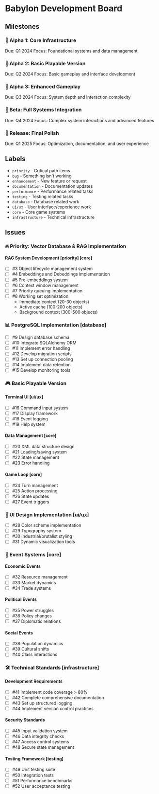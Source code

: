 # Babylon Development Board

## Milestones

### 🎯 Alpha 1: Core Infrastructure
Due: Q1 2024
Focus: Foundational systems and data management

### 🎯 Alpha 2: Basic Playable Version
Due: Q2 2024
Focus: Basic gameplay and interface development

### 🎯 Alpha 3: Enhanced Gameplay
Due: Q3 2024
Focus: System depth and interaction complexity

### 🎯 Beta: Full Systems Integration
Due: Q4 2024
Focus: Complex system interactions and advanced features

### 🎯 Release: Final Polish
Due: Q1 2025
Focus: Optimization, documentation, and user experience

## Labels

- `priority` - Critical path items
- `bug` - Something isn't working
- `enhancement` - New feature or request
- `documentation` - Documentation updates
- `performance` - Performance related tasks
- `testing` - Testing related tasks
- `database` - Database related work
- `ui/ux` - User interface/experience work
- `core` - Core game systems
- `infrastructure` - Technical infrastructure

## Issues

### 🔥 Priority: Vector Database & RAG Implementation

#### RAG System Development [priority] [core]
- [ ] #3 Object lifecycle management system
- [ ] #4 Embeddings and Debeddings implementation
- [ ] #5 Pre-embeddings system
- [ ] #6 Context window management
- [ ] #7 Priority queuing implementation
- [ ] #8 Working set optimization
  - Immediate context (20-30 objects)
  - Active cache (100-200 objects)
  - Background context (300-500 objects)

### 📊 PostgreSQL Implementation [database]

- [ ] #9 Design database schema
- [ ] #10 Integrate SQLAlchemy ORM
- [ ] #11 Implement error handling
- [ ] #12 Develop migration scripts
- [ ] #13 Set up connection pooling
- [ ] #14 Implement data retention
- [ ] #15 Develop monitoring tools

### 🎮 Basic Playable Version

#### Terminal UI [ui/ux]
- [ ] #16 Command input system
- [ ] #17 Display framework
- [ ] #18 Event logging
- [ ] #19 Help system

#### Data Management [core]
- [ ] #20 XML data structure design
- [ ] #21 Loading/saving system
- [ ] #22 State management
- [ ] #23 Error handling

#### Game Loop [core]
- [ ] #24 Turn management
- [ ] #25 Action processing
- [ ] #26 State updates
- [ ] #27 Event triggers

### 🎨 UI Design Implementation [ui/ux]

- [ ] #28 Color scheme implementation
- [ ] #29 Typography system
- [ ] #30 Industrial/brutalist styling
- [ ] #31 Dynamic visualization tools

### 🔄 Event Systems [core]

#### Economic Events
- [ ] #32 Resource management
- [ ] #33 Market dynamics
- [ ] #34 Trade systems

#### Political Events
- [ ] #35 Power struggles
- [ ] #36 Policy changes
- [ ] #37 Diplomatic relations

#### Social Events
- [ ] #38 Population dynamics
- [ ] #39 Cultural shifts
- [ ] #40 Class interactions

### 🛠 Technical Standards [infrastructure]

#### Development Requirements
- [ ] #41 Implement code coverage > 80%
- [ ] #42 Complete comprehensive documentation
- [ ] #43 Set up structured logging
- [ ] #44 Implement version control practices

#### Security Standards
- [ ] #45 Input validation system
- [ ] #46 Data integrity checks
- [ ] #47 Access control systems
- [ ] #48 Secure state management

#### Testing Framework [testing]
- [ ] #49 Unit testing suite
- [ ] #50 Integration tests
- [ ] #51 Performance benchmarks
- [ ] #52 User acceptance testing
